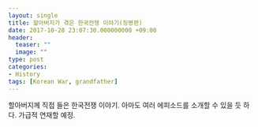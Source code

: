```yaml
---
layout: single
title: 할아버지가 겪은 한국전쟁 이야기(징병편)
date: 2017-10-28 23:07:30.000000000 +09:00
header:
  teaser: ""
  image: ""
type: post
categories:
- History
tags: [Korean War, grandfather]
---
```


할아버지께 직접 들은 한국전쟁 이야기. 아마도 여러 에피소드를 소개할 수 있을 듯 하다. 가급적 연재할 예정.

